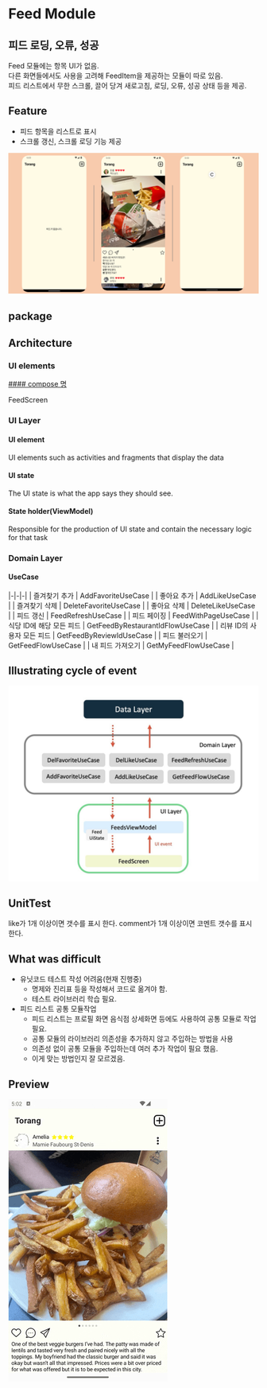 # Feed Module

## 피드 로딩, 오류, 성공
Feed 모듈에는 항목 UI가 없음.<br>
다른 화면들에서도 사용을 고려해 FeedItem을 제공하는 모듈이 따로 있음.<br>
피드 리스트에서 무한 스크롤, 끌어 당겨 새로고침, 로딩, 오류, 성공 상태 등을 제공.

## Feature
- 피드 항목을 리스트로 표시
- 스크롤 갱신, 스크롤 로딩 기능 제공

<img src="../screenshots/screen.png"/>



## package

## Architecture

### UI elements
[#### compose 명](https://github.com/sarang628/TorangArchitecture?tab=readme-ov-file#compose-%EC%9E%91%EC%84%B1-%EB%B0%A9%EB%B2%95)

FeedScreen

### UI Layer

#### UI element

UI elements such as activities and fragments that display the data

#### UI state

The UI state is what the app says they should see.


#### State holder(ViewModel)

Responsible for the production of UI state and contain the necessary logic for that task

### Domain Layer

#### UseCase

|-|-|-|
| 즐겨찾기 추가 | AddFavoriteUseCase |
| 좋아요 추가 | AddLikeUseCase |
| 즐겨찾기 삭제 | DeleteFavoriteUseCase |
| 좋아요 삭제 | DeleteLikeUseCase |
| 피드 갱신 | FeedRefreshUseCase |
| 피드 페이징 | FeedWithPageUseCase |
| 식당 ID에 해당 모든 피드 | GetFeedByRestaurantIdFlowUseCase |
| 리뷰 ID의 사용자 모든 피드 | GetFeedByReviewIdUseCase |
| 피드 불러오기 | GetFeedFlowUseCase |
| 내 피드 가져오기 | GetMyFeedFlowUseCase |

## Illustrating cycle of event

<img src="../screenshots/event_cycle.jpg">

## UnitTest

like가 1개 이상이면 갯수를 표시 한다.
comment가 1개 이상이면 코멘트 갯수를 표시 한다.

## What was difficult

- 유닛코드 테스트 작성 어려움(현재 진행중)
    - 명제와 진리표 등을 작성해서 코드로 옮겨야 함.
    - 테스트 라이브러리 학습 필요.
- 피드 리스트 공통 모듈작업
    - 피드 리스트는 프로필 화면 음식점 상세화면 등에도 사용하여 공통 모듈로 작업 필요.
    - 공통 모듈의 라이브러리 의존성을 추가하지 않고 주입하는 방법을 사용
    - 의존성 없이 공통 모듈을 주입하는데 여러 추가 작업이 필요 했음.
    - 이게 맞는 방법인지 잘 모르겠음.

## Preview

<img src="../screenshots/preview.gif" />